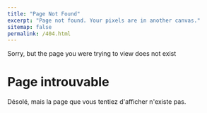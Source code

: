 ```yaml
---
title: "Page Not Found"
excerpt: "Page not found. Your pixels are in another canvas."
sitemap: false
permalink: /404.html
---
```


Sorry, but the page you were trying to view does not exist

# Page introuvable

Désolé, mais la page que vous tentiez d'afficher n'existe pas.
